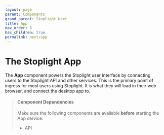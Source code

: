 ```yaml
---
layout: page
parent: Components
grand_parent: Stoplight Next
title: App
nav_order: 3
has_children: true
permalink: next/app
---
```


# The Stoplight App

The **App** component powers the Stoplight user interface by connecting users to
the Stoplight API and other services. This is the primary point of ingress for
most users using Stoplight. It is what they will load in their web browser, and
connect the desktop app to.

> #### Component Dependencies
>
> Make sure the following components are available **before** starting the App
> service:
>
> - API
